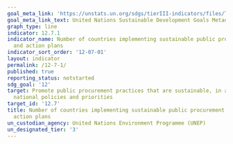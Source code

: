 ```yaml
---
goal_meta_link: 'https://unstats.un.org/sdgs/tierIII-indicators/files/Tier3-12-07-01.pdf'
goal_meta_link_text: United Nations Sustainable Development Goals Metadata
graph_type: line
indicator: 12.7.1
indicator_name: Number of countries implementing sustainable public procurement policies
  and action plans
indicator_sort_order: '12-07-01'
layout: indicator
permalink: /12-7-1/
published: true
reporting_status: notstarted
sdg_goal: '12'
target: Promote public procurement practices that are sustainable, in accordance with
  national policies and priorities
target_id: '12.7'
title: Number of countries implementing sustainable public procurement policies and
  action plans
un_custodian_agency: United Nations Environment Programme (UNEP)
un_designated_tier: '3'
---
```

